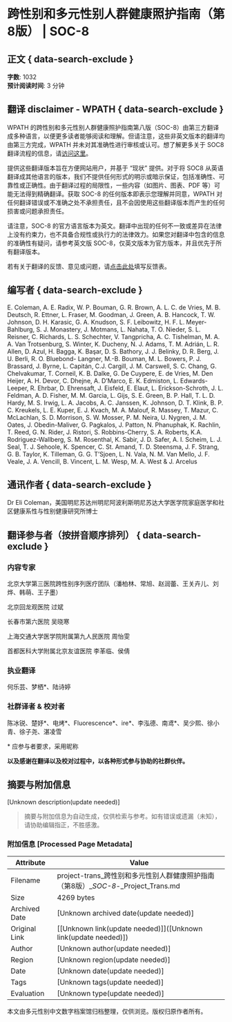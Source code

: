 # 跨性别和多元性别人群健康照护指南（第8版） | SOC-8

## 正文 { data-search-exclude }


**字数**: 1032  
**预计阅读时间**: 3 分钟  

## 翻译 disclaimer - WPATH { data-search-exclude }

WPATH 的跨性别和多元性别人群健康照护指南第八版（SOC-8）由第三方翻译成多种语言，以便更多读者能够阅读和理解。但请注意，这些非英文版本的翻译均由第三方完成，WPATH 并未对其准确性进行审核或认可。想了解更多关于 SOC8 翻译流程的信息，请[访问这里](https://www.wpath.org/media/cms/Documents/SOC%20v8/Translations/21.08.23%20Process%20of%20SOC8%20translation.pdf)。

提供这些翻译版本旨在方便网站用户，并基于 “现状” 提供。对于将 SOC8 从英语翻译成其他语言的版本，我们不提供任何形式的明示或暗示保证，包括准确性、可靠性或正确性。由于翻译过程的局限性，一些内容（如图片、图表、PDF 等）可能无法得到精确翻译。获取 SOC-8 的任何版本即表示您理解并同意，WPATH 对任何翻译错误或不准确之处不承担责任，且不会因使用这些翻译版本而产生的任何损害或问题承担责任。

请注意，SOC-8 的官方语言版本为英文。翻译中出现的任何不一致或差异在法律上没有约束力，也不具备合规性或执行力的法律效力。如果您对翻译中包含的信息的准确性有疑问，请参考英文版 SOC-8，仅英文版本为官方版本，并且优先于所有翻译版本。

若有关于翻译的反馈、意见或问题，请[点击此处](https://forms.gle/ifUnqxEi6S71cTgPA)填写反馈表。

## 编写者 { data-search-exclude }

E. Coleman, A. E. Radix, W. P. Bouman, G. R. Brown, A. L. C. de Vries, M. B. Deutsch, R. Ettner, L. Fraser, M. Goodman, J. Green, A. B. Hancock, T. W. Johnson, D. H. Karasic, G. A. Knudson, S. F. Leibowitz, H. F. L. Meyer-Bahlburg, S. J. Monastery, J. Motmans, L. Nahata, T. O. Nieder, S. L. Reisner, C. Richards, L. S. Schechter, V. Tangpricha, A. C. Tishelman, M. A. A. Van Trotsenburg, S. Winter, K. Ducheny, N. J. Adams, T. M. Adrián, L. R. Allen, D. Azul, H. Bagga, K. Başar, D. S. Bathory, J. J. Belinky, D. R. Berg, J. U. Berli, R. O. Bluebond- Langner, M.-B. Bouman, M. L. Bowers, P. J. Brassard, J. Byrne, L. Capitán, C.J. Cargill, J. M. Carswell, S. C. Chang, G. Chelvakumar, T. Corneil, K. B. Dalke, G. De Cuypere, E. de Vries, M. Den Heijer, A. H. Devor, C. Dhejne, A. D’Marco, E. K. Edmiston, L. Edwards-Leeper, R. Ehrbar, D. Ehrensaft, J. Eisfeld, E. Elaut, L. Erickson-Schroth, J. L. Feldman, A. D. Fisher, M. M. Garcia, L. Gijs, S. E. Green, B. P. Hall, T. L. D. Hardy, M. S. Irwig, L. A. Jacobs, A. C. Janssen, K. Johnson, D. T. Klink, B. P. C. Kreukels, L. E. Kuper, E. J. Kvach, M. A. Malouf, R. Massey, T. Mazur, C. McLachlan, S. D. Morrison, S. W. Mosser, P. M. Neira, U. Nygren, J. M. Oates, J. Obedin-Maliver, G. Pagkalos, J. Patton, N. Phanuphak, K. Rachlin, T. Reed, G. N. Rider, J. Ristori, S. Robbins-Cherry, S. A. Roberts, K.A. Rodriguez-Wallberg, S. M. Rosenthal, K. Sabir, J. D. Safer, A. I. Scheim, L. J. Seal, T. J. Sehoole, K. Spencer, C. St. Amand, T. D. Steensma, J. F. Strang, G. B. Taylor, K. Tilleman, G. G. T’Sjoen, L. N. Vala, N. M. Van Mello, J. F. Veale, J. A. Vencill, B. Vincent, L. M. Wesp, M. A. West & J. Arcelus

## 通讯作者 { data-search-exclude }

Dr Eli Coleman，美国明尼苏达州明尼阿波利斯明尼苏达大学医学院家庭医学和社区健康系性与性别健康研究所博士

## 翻译参与者（按拼音顺序排列） { data-search-exclude }

### 内容专家

北京大学第三医院跨性别序列医疗团队（潘柏林、常旭、赵润蕾、王关卉儿、刘烨、韩萌、王子墨）

北京回龙观医院 过斌

长春市第六医院 吴晓寒

上海交通大学医学院附属第九人民医院 周怡雯

首都医科大学附属北京友谊医院 李革临、侯倩

### 执业翻译

何乐芸、梦栖*、陆诗婷

### 社群译者 & 校对者

陈冰锐、楚妤*、电烤*、Fluorescence*、ire*、李泓德、南鸢*、吴少熙、徐小青、徐子尧、湛凌雪

\* 应参与者要求，采用昵称

**以及感谢在翻译以及校对过程中，以各种形式参与协助的社群伙伴。**
<!-- tcd_original_link https://project-trans.org/SOC-8/soc8cn/ -->


## 摘要与附加信息

<!-- tcd_abstract -->
[Unknown description(update needed)]
<!-- tcd_abstract_end -->

> 摘要与附加信息为自动生成，仅供检索与参考。如有错误或遗漏（未知），请协助编辑指正，不胜感激。

### 附加信息 [Processed Page Metadata]

| Attribute       | Value                                  |
|-----------------|----------------------------------------|
| Filename        | project-trans_跨性别和多元性别人群健康照护指南（第8版）__SOC-8_-_Project_Trans.md                             |
| Size            | 4269 bytes                           |
| Archived Date   | [Unknown archived date(update needed)]                             |
| Original Link   | [[Unknown link(update needed)]]([Unknown link(update needed)])                       |
| Author          | [Unknown author(update needed)]                               |
| Region          | [Unknown region(update needed)]                               |
| Date            | [Unknown date(update needed)]                                 |
| Tags            | [Unknown tags(update needed)]                                 |
| Evaluation            | [Unknown type(update needed)]                                 |
<!-- tcd_table_end -->

本文由多元性别中文数字档案馆归档整理，仅供浏览。版权归原作者所有。
